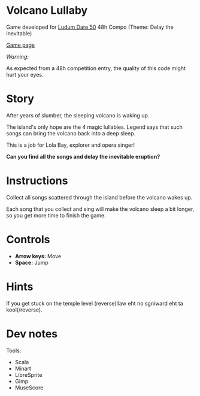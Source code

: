 Volcano Lullaby
===============

Game developed for [Ludum Dare 50](https://ldjam.com/events/ludum-dare/47) 48h Compo (Theme: Delay the inevitable)

[Game page](https://ldjam.com/events/ludum-dare/50/vocano-lullaby)

*Warning:*

As expected from a 48h competition entry, the quality of this code might hurt your eyes.

# Story

After years of slumber, the sleeping volcano is waking up.

The island's only hope are the 4 magic lullabies. Legend says that such songs can bring the volcano back into a deep sleep.

This is a job for Lola Bay, explorer and opera singer!

**Can you find all the songs and delay the inevitable eruption?**

# Instructions

Collect all songs scattered through the island before the volcano wakes up.

Each song that you collect and sing will make the volcano sleep a bit longer, so you get more time to finish the game.

# Controls

- **Arrow keys:** Move
- **Space:** Jump

# Hints

If you get stuck on the temple level (reverse)llaw eht no sgniward eht ta kool(/reverse).

# Dev notes

Tools:
 - Scala
 - Minart
 - LibreSprite
 - Gimp
 - MuseScore

